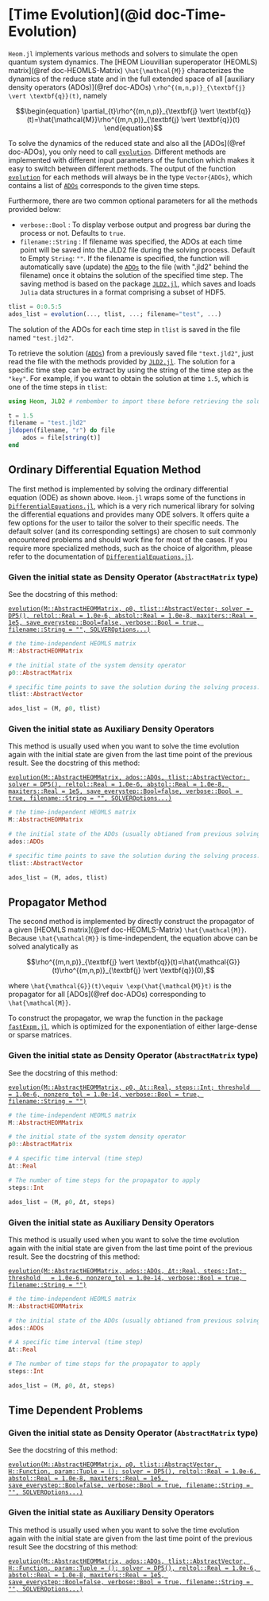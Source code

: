 # [Time Evolution](@id doc-Time-Evolution)
`Heom.jl` implements various methods and solvers to simulate the open quantum system dynamics. 
The [HEOM Liouvillian superoperator (HEOMLS) matrix](@ref doc-HEOMLS-Matrix) ``\hat{\mathcal{M}}`` characterizes the dynamics of the reduce state and in the full extended space of all [auxiliary density operators (ADOs)](@ref doc-ADOs) ``\rho^{(m,n,p)}_{\textbf{j} \vert \textbf{q}}(t)``, namely
```math
\begin{equation}
\partial_{t}\rho^{(m,n,p)}_{\textbf{j} \vert \textbf{q}}(t)=\hat{\mathcal{M}}\rho^{(m,n,p)}_{\textbf{j} \vert \textbf{q}}(t)
\end{equation}
```

To solve the dynamics of the reduced state and also all the [ADOs](@ref doc-ADOs), you only need to call [`evolution`](@ref). Different methods are implemented with different input parameters of the function which makes it easy to switch between different methods. The output of the function [`evolution`](@ref) for each methods will always be in the type `Vector{ADOs}`, which contains a list of [`ADOs`](@ref) corresponds to the given time steps.

Furthermore, there are two common optional parameters for all the methods provided below:
 - `verbose::Bool` : To display verbose output and progress bar during the process or not. Defaults to `true`.
 - `filename::String` : If filename was specified, the ADOs at each time point will be saved into the JLD2 file during the solving process. Default to Empty `String`: `""`.
If the filename is specified, the function will automatically save (update) the [`ADOs`](@ref) to the file (with ".jld2" behind the filename) once it obtains the solution of the specified time step. The saving method is based on the package [`JLD2.jl`](https://juliaio.github.io/JLD2.jl/stable/), which saves and loads `Julia` data structures in a format comprising a subset of HDF5.
```julia
tlist = 0:0.5:5
ados_list = evolution(..., tlist, ...; filename="test", ...)
```
The solution of the ADOs for each time step in `tlist` is saved in the file named `"test.jld2"`.

To retrieve the solution ([`ADOs`](@ref)) from a previously saved file `"text.jld2"`, just read the file with the methods provided by [`JLD2.jl`](https://juliaio.github.io/JLD2.jl/stable/). The solution for a specific time step can be extract by using the string of the time step as the `"key"`.
For example, if you want to obtain the solution at time `1.5`, which is one of the time steps in `tlist`:
```julia
using Heom, JLD2 # rembember to import these before retrieving the solution

t = 1.5
filename = "test.jld2"
jldopen(filename, "r") do file
    ados = file[string(t)]
end
```

## Ordinary Differential Equation Method
The first method is implemented by solving the ordinary differential equation (ODE) as shown above. `Heom.jl` wraps some of the functions in [`DifferentialEquations.jl`](https://diffeq.sciml.ai/stable/), which is a very rich numerical library for solving the differential equations and provides many ODE solvers. It offers quite a few options for the user to tailor the solver to their specific needs. The default solver (and its corresponding settings) are chosen to suit commonly encountered problems and should work fine for most of the cases. If you require more specialized methods, such as the choice of algorithm, please refer to the documentation of [`DifferentialEquations.jl`](https://diffeq.sciml.ai/stable/).

### Given the initial state as Density Operator (`AbstractMatrix` type)

See the docstring of this method:  

[`evolution(M::AbstractHEOMMatrix, ρ0, tlist::AbstractVector; solver = DP5(), reltol::Real = 1.0e-6, abstol::Real = 1.0e-8, maxiters::Real = 1e5, save_everystep::Bool=false, verbose::Bool = true, filename::String = "", SOLVEROptions...)`](@ref)

```julia
# the time-independent HEOMLS matrix
M::AbstractHEOMMatrix  

# the initial state of the system density operator
ρ0::AbstractMatrix

# specific time points to save the solution during the solving process.  
tlist::AbstractVector  

ados_list = (M, ρ0, tlist)
```

### Given the initial state as Auxiliary Density Operators
This method is usually used when you want to solve the time evolution again with the initial state are given from the last time point of the previous result.
See the docstring of this method:   

[`evolution(M::AbstractHEOMMatrix, ados::ADOs, tlist::AbstractVector; solver = DP5(), reltol::Real = 1.0e-6, abstol::Real = 1.0e-8, maxiters::Real = 1e5, save_everystep::Bool=false, verbose::Bool = true, filename::String = "", SOLVEROptions...)`](@ref)

```julia
# the time-independent HEOMLS matrix
M::AbstractHEOMMatrix  

# the initial state of the ADOs (usually obtianed from previous solving result)
ados::ADOs      

# specific time points to save the solution during the solving process. 
tlist::AbstractVector  

ados_list = (M, ados, tlist)
```

## Propagator Method
The second method is implemented by directly construct the propagator of a given [HEOMLS matrix](@ref doc-HEOMLS-Matrix) ``\hat{\mathcal{M}}``. Because ``\hat{\mathcal{M}}`` is time-independent, the equation above can be solved analytically as
```math
\rho^{(m,n,p)}_{\textbf{j} \vert \textbf{q}}(t)=\hat{\mathcal{G}}(t)\rho^{(m,n,p)}_{\textbf{j} \vert \textbf{q}}(0),
```
where ``\hat{\mathcal{G}}(t)\equiv \exp(\hat{\mathcal{M}}t)`` is the propagator for all [ADOs](@ref doc-ADOs) corresponding to ``\hat{\mathcal{M}}``.

To construct the propagator, we wrap the function in the package [`fastExpm.jl`](https://github.com/fmentink/FastExpm.jl), which is optimized for the exponentiation of either large-dense or sparse matrices.

### Given the initial state as Density Operator (`AbstractMatrix` type)
See the docstring of this method:  

[`evolution(M::AbstractHEOMMatrix, ρ0, Δt::Real, steps::Int; threshold   = 1.0e-6, nonzero_tol = 1.0e-14, verbose::Bool = true, filename::String = "")`](@ref)

```julia
# the time-independent HEOMLS matrix
M::AbstractHEOMMatrix  

# the initial state of the system density operator
ρ0::AbstractMatrix

# A specific time interval (time step)
Δt::Real

# The number of time steps for the propagator to apply
steps::Int

ados_list = (M, ρ0, Δt, steps)
```

### Given the initial state as Auxiliary Density Operators
This method is usually used when you want to solve the time evolution again with the initial state are given from the last time point of the previous result.
See the docstring of this method:  

[`evolution(M::AbstractHEOMMatrix, ados::ADOs, Δt::Real, steps::Int; threshold   = 1.0e-6, nonzero_tol = 1.0e-14, verbose::Bool = true, filename::String = "")`](@ref)

```julia
# the time-independent HEOMLS matrix
M::AbstractHEOMMatrix  

# the initial state of the ADOs (usually obtianed from previous solving result)
ados::ADOs

# A specific time interval (time step)
Δt::Real

# The number of time steps for the propagator to apply
steps::Int

ados_list = (M, ρ0, Δt, steps)
```

## Time Dependent Problems

### Given the initial state as Density Operator (`AbstractMatrix` type)
See the docstring of this method:  

[`evolution(M::AbstractHEOMMatrix, ρ0, tlist::AbstractVector, H::Function, param::Tuple = (); solver = DP5(), reltol::Real = 1.0e-6, abstol::Real = 1.0e-8, maxiters::Real = 1e5, save_everystep::Bool=false, verbose::Bool = true, filename::String = "", SOLVEROptions...)`](@ref)


### Given the initial state as Auxiliary Density Operators
This method is usually used when you want to solve the time evolution again with the initial state are given from the last time point of the previous result
See the docstring of this method:  

[`evolution(M::AbstractHEOMMatrix, ados::ADOs, tlist::AbstractVector, H::Function, param::Tuple = (); solver = DP5(), reltol::Real = 1.0e-6, abstol::Real = 1.0e-8, maxiters::Real = 1e5, save_everystep::Bool=false, verbose::Bool = true, filename::String = "", SOLVEROptions...)`](@ref)